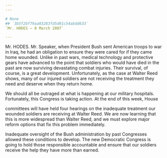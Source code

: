 ```yaml
---
---

# None
## `3b5f2bf79aa03283fd5d01c54abdd633`
`Mr. HODES — 8 March 2007`

---
```



Mr. HODES. Mr. Speaker, when President Bush sent American troops to 
war in Iraq, he had an obligation to ensure they were cared for if they 
came home wounded. Unlike in past wars, medical technology and 
protective gears have advanced to the point that soldiers who would 
have died in the past are now surviving devastating combat injuries. 
Their survival, of course, is a great development. Unfortunately, as 
the case at Walter Reed shows, many of our injured soldiers are not 
receiving the treatment they need and deserve when they return home.

We should all be outraged at what is happening at our military 
hospitals. Fortunately, this Congress is taking action. At the end of 
this week, House


committees will have held four hearings on the inadequate treatment our 
wounded soldiers are receiving at Walter Reed. We are now learning that 
this is more widespread than Walter Reed, and we must explore major 
reform options that fix this problem immediately.

Inadequate oversight of the Bush administration by past Congresses 
allowed these conditions to develop. The new Democratic Congress is 
going to hold those responsible accountable and ensure that our 
soldiers receive the help they have more than earned.
